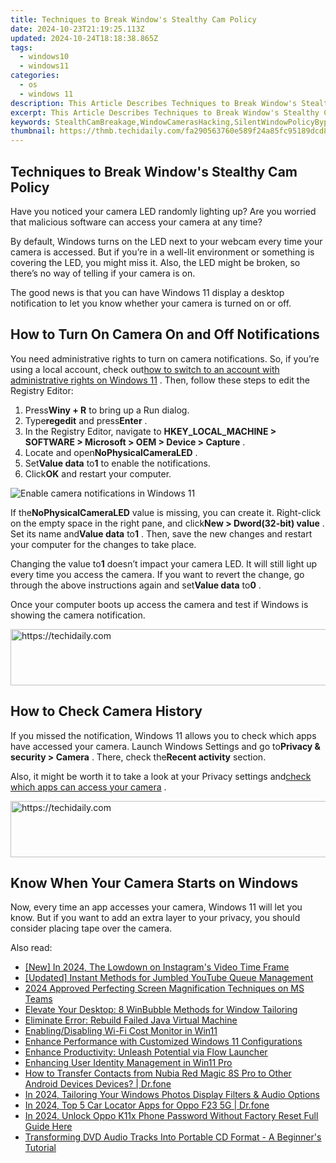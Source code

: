 ```yaml
---
title: Techniques to Break Window's Stealthy Cam Policy
date: 2024-10-23T21:19:25.113Z
updated: 2024-10-24T18:18:38.865Z
tags:
  - windows10
  - windows11
categories:
  - os
  - windows 11
description: This Article Describes Techniques to Break Window's Stealthy Cam Policy
excerpt: This Article Describes Techniques to Break Window's Stealthy Cam Policy
keywords: StealthCamBreakage,WindowCamerasHacking,SilentWindowPolicyBypass,GlassBreakingTechniques,CovertSurveillanceDisruption,PrivacyInvasionShutdown,CamAlterationSecrets
thumbnail: https://thmb.techidaily.com/fa290563760e589f24a85fc95189dcd8b9293ad6203d8af2e7f7aed06726e6d2.jpg
---
```


## Techniques to Break Window's Stealthy Cam Policy

 Have you noticed your camera LED randomly lighting up? Are you worried that malicious software can access your camera at any time?

 By default, Windows turns on the LED next to your webcam every time your camera is accessed. But if you’re in a well-lit environment or something is covering the LED, you might miss it. Also, the LED might be broken, so there’s no way of telling if your camera is on.

 The good news is that you can have Windows 11 display a desktop notification to let you know whether your camera is turned on or off.

## How to Turn On Camera On and Off Notifications

 You need administrative rights to turn on camera notifications. So, if you’re using a local account, check out[how to switch to an account with administrative rights on Windows 11](https://www.makeuseof.com/windows-11-switch-user-accounts/) . Then, follow these steps to edit the Registry Editor:

1. Press**Winy + R** to bring up a Run dialog.
2. Type**regedit** and press**Enter** .
3. In the Registry Editor, navigate to **HKEY\_LOCAL\_MACHINE > SOFTWARE > Microsoft > OEM > Device > Capture** .
4. Locate and open**NoPhysicalCameraLED** .
5. Set**Value data** to**1** to enable the notifications.
6. Click**OK** and restart your computer.

![Enable camera notifications in Windows 11](https://static1.makeuseofimages.com/wordpress/wp-content/uploads/2022/12/notify-camera-1.jpg)

 If the**NoPhysicalCameraLED** value is missing, you can create it. Right-click on the empty space in the right pane, and click**New > Dword(32-bit) value** . Set its name and**Value data** to**1** . Then, save the new changes and restart your computer for the changes to take place.

 Changing the value to**1** doesn’t impact your camera LED. It will still light up every time you access the camera. If you want to revert the change, go through the above instructions again and set**Value data** to**0** .

 Once your computer boots up access the camera and test if Windows is showing the camera notification.

<!-- affiliate ads begin -->
<a href="https://appsumo.8odi.net/c/5597632/1062450/7443" target="_top" id="1062450">
  <img src="//a.impactradius-go.com/display-ad/7443-1062450" border="0" alt="https://techidaily.com" width="600" height="90"/>
</a>
<img height="0" width="0" src="https://appsumo.8odi.net/i/5597632/1062450/7443" style="position:absolute;visibility:hidden;" border="0" />
<!-- affiliate ads end -->

## How to Check Camera History

 If you missed the notification, Windows 11 allows you to check which apps have accessed your camera. Launch Windows Settings and go to**Privacy & security > Camera** . There, check the**Recent activity** section.

 Also, it might be worth it to take a look at your Privacy settings and[check which apps can access your camera](https://www.makeuseof.com/how-to-change-app-permissions-in-windows-10/) .

<!-- affiliate ads begin -->
<a href="https://appsumo.8odi.net/c/5597632/2118325/7443" target="_top" id="2118325">
  <img src="//a.impactradius-go.com/display-ad/7443-2118325" border="0" alt="https://techidaily.com" width="728" height="90"/>
</a>
<img height="0" width="0" src="https://appsumo.8odi.net/i/5597632/2118325/7443" style="position:absolute;visibility:hidden;" border="0" />
<!-- affiliate ads end -->

## Know When Your Camera Starts on Windows

 Now, every time an app accesses your camera, Windows 11 will let you know. But if you want to add an extra layer to your privacy, you should consider placing tape over the camera.

<ins class="adsbygoogle"
     style="display:block"
     data-ad-format="autorelaxed"
     data-ad-client="ca-pub-7571918770474297"
     data-ad-slot="1223367746"></ins>

<ins class="adsbygoogle"
     style="display:block"
     data-ad-client="ca-pub-7571918770474297"
     data-ad-slot="8358498916"
     data-ad-format="auto"
     data-full-width-responsive="true"></ins>

<span class="atpl-alsoreadstyle">Also read:</span>
<div><ul>
<li><a href="https://instagram-video-files.techidaily.com/new-in-2024-the-lowdown-on-instagrams-video-time-frame/"><u>[New] In 2024, The Lowdown on Instagram's Video Time Frame</u></a></li>
<li><a href="https://facebook-record-videos.techidaily.com/updated-instant-methods-for-jumbled-youtube-queue-management/"><u>[Updated] Instant Methods for Jumbled YouTube Queue Management</u></a></li>
<li><a href="https://extra-approaches.techidaily.com/2024-approved-perfecting-screen-magnification-techniques-on-ms-teams/"><u>2024 Approved Perfecting Screen Magnification Techniques on MS Teams</u></a></li>
<li><a href="https://windows11.techidaily.com/elevate-your-desktop-8-winbubble-methods-for-window-tailoring/"><u>Elevate Your Desktop: 8 WinBubble Methods for Window Tailoring</u></a></li>
<li><a href="https://windows11.techidaily.com/eliminate-error-rebuild-failed-java-virtual-machine/"><u>Eliminate Error: Rebuild Failed Java Virtual Machine</u></a></li>
<li><a href="https://windows11.techidaily.com/enablingdisabling-wi-fi-cost-monitor-in-win11/"><u>Enabling/Disabling Wi-Fi Cost Monitor in Win11</u></a></li>
<li><a href="https://windows11.techidaily.com/enhance-performance-with-customized-windows-11-configurations/"><u>Enhance Performance with Customized Windows 11 Configurations</u></a></li>
<li><a href="https://windows11.techidaily.com/enhance-productivity-unleash-potential-via-flow-launcher/"><u>Enhance Productivity: Unleash Potential via Flow Launcher</u></a></li>
<li><a href="https://windows11.techidaily.com/enhancing-user-identity-management-in-win11-pro/"><u>Enhancing User Identity Management in Win11 Pro</u></a></li>
<li><a href="https://blog-min.techidaily.com/how-to-transfer-contacts-from-nubia-red-magic-8s-pro-to-other-android-devices-devices-drfone-by-drfone-transfer-from-android-transfer-from-android/"><u>How to Transfer Contacts from Nubia Red Magic 8S Pro to Other Android Devices Devices? | Dr.fone</u></a></li>
<li><a href="https://some-guidance.techidaily.com/in-2024-tailoring-your-windows-photos-display-filters-and-audio-options/"><u>In 2024, Tailoring Your Windows Photos Display Filters & Audio Options</u></a></li>
<li><a href="https://android-location-track.techidaily.com/in-2024-top-5-car-locator-apps-for-oppo-f23-5g-drfone-by-drfone-virtual-android/"><u>In 2024, Top 5 Car Locator Apps for Oppo F23 5G | Dr.fone</u></a></li>
<li><a href="https://easy-unlock-android.techidaily.com/in-2024-unlock-oppo-k11x-phone-password-without-factory-reset-full-guide-here-by-drfone-android/"><u>In 2024, Unlock Oppo K11x Phone Password Without Factory Reset Full Guide Here</u></a></li>
<li><a href="https://win-dash.techidaily.com/transforming-dvd-audio-tracks-into-portable-cd-format-a-beginners-tutorial/"><u>Transforming DVD Audio Tracks Into Portable CD Format - A Beginner's Tutorial</u></a></li>
</ul></div>

